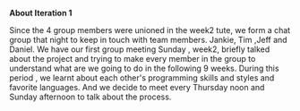 **About Iteration 1**

Since the 4 group members were unioned in the week2 tute, we form a chat group that night to keep in touch with team members.
Jankie, Tim ,Jeff and Daniel.
We have our first group meeting Sunday , week2, briefly talked about the project and trying to make every member in the group
to understand what are we going to do in the following 9 weeks. During this period , we learnt about each other's programming 
skills and styles and favorite languages. And we decide to meet every Thursday noon and Sunday afternoon to talk about the 
process.
